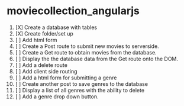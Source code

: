 # moviecollection_angularjs

1. [X] Create a database with tables
2. [X] Create folder/set up
3. [ ] Add html form
4. [ ] Create a Post route to submit new movies to serverside.
5. [ ] Create a Get route to obtain movies from the database.
6. [ ] Display the the database data from the Get route onto the DOM.
7. [ ] Add a delete route
8. [ ] Add client side routing
9. [ ] Add a html form for submitting a genre
10. [ ] Create another post to save genres to the database
11. [ ] Display a list of all genres with the ability to delete
12. [ ] Add a genre drop down button.

